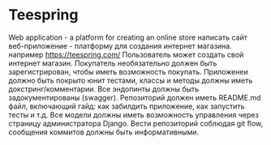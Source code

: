# Teespring
Web application - a platform for creating an online store
написать сайт веб-приложение - платформу для создания интернет магазина. 
например https://teespring.com/
Пользователь может создать свой интернет магазин. Покупатель необязательно должен быть зарегистрирован, чтобы иметь возможность покупать. 
Приложенеи должно быть покрыто юнит тестами, классы и методы должны иметь докстринг/комментарии. Все эндопинты должны быть задокументированы (swagger). Репозиторий должен иметь README.md файл, включающий гайд: как забилдить приложение, как запустить тесты и т.д. Все модели должны иметь возможность управления через страницу администратора Django. Вести репозиторий соблюдая git flow, сообщения коммитов должны быть информативными.
